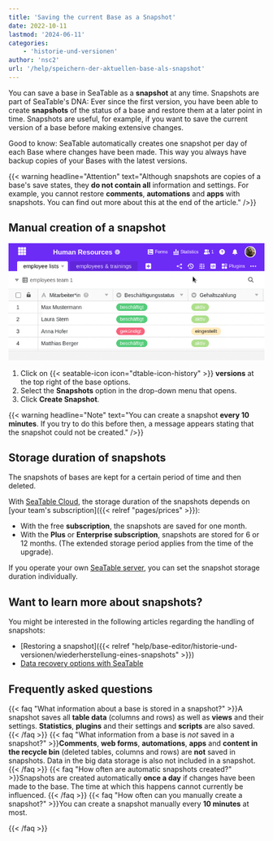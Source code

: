 ```yaml
---
title: 'Saving the current Base as a Snapshot'
date: 2022-10-11
lastmod: '2024-06-11'
categories:
    - 'historie-und-versionen'
author: 'nsc2'
url: '/help/speichern-der-aktuellen-base-als-snapshot'
---
```


You can save a base in SeaTable as a **snapshot** at any time. Snapshots are part of SeaTable's DNA: Ever since the first version, you have been able to create **snapshots** of the status of a base and restore them at a later point in time. Snapshots are useful, for example, if you want to save the current version of a base before making extensive changes.

Good to know: SeaTable automatically creates one snapshot per day of each Base where changes have been made. This way you always have backup copies of your Bases with the latest versions.

{{< warning  headline="Attention"  text="Although snapshots are copies of a base's save states, they **do not contain all** information and settings. For example, you cannot restore **comments**, **automations** and **apps** with snapshots. You can find out more about this at the end of the article." />}}

## Manual creation of a snapshot

![Manual creation of a snapshot](images/manual-creation-of-a-snapshot.gif)

1. Click on {{< seatable-icon icon="dtable-icon-history" >}} **versions** at the top right of the base options.
2. Select the **Snapshots** option in the drop-down menu that opens.
3. Click **Create Snapshot**.

{{< warning  headline="Note"  text="You can create a snapshot **every 10 minutes**. If you try to do this before then, a message appears stating that the snapshot could not be created." />}}

## Storage duration of snapshots

The snapshots of bases are kept for a certain period of time and then deleted.

With [SeaTable Cloud](https://seatable.io/en/), the storage duration of the snapshots depends on [your team's subscription]({{< relref "pages/prices" >}}):

- With the free **subscription**, the snapshots are saved for one month.
- With the **Plus** or **Enterprise subscription**, snapshots are stored for 6 or 12 months. (The extended storage period applies from the time of the upgrade).

If you operate your own [SeaTable server](https://seatable.io/en/on-premises), you can set the snapshot storage duration individually.

## Want to learn more about snapshots?

You might be interested in the following articles regarding the handling of snapshots:

- [Restoring a snapshot]({{< relref "help/base-editor/historie-und-versionen/wiederherstellung-eines-snapshots" >}})
- [Data recovery options with SeaTable](https://seatable.io/en/docs/historie-und-versionen/moeglichkeiten-der-datenwiederherstellung/)

## Frequently asked questions

{{< faq "What information about a base is stored in a snapshot?" >}}A snapshot saves all **table data** (columns and rows) as well as **views** and their settings. **Statistics**, **plugins** and their settings and **scripts** are also saved.
{{< /faq >}}
{{< faq "What information from a base is _not_ saved in a snapshot?" >}}**Comments**, **web forms**, **automations**, **apps** and **content in the recycle bin** (deleted tables, columns and rows) are **not** saved in snapshots. Data in the big data storage is also not included in a snapshot.
{{< /faq >}}
{{< faq "How often are automatic snapshots created?" >}}Snapshots are created automatically **once a day** if changes have been made to the base. The time at which this happens cannot currently be influenced.
{{< /faq >}}
{{< faq "How often can you manually create a snapshot?" >}}You can create a snapshot manually every **10 minutes** at most.

{{< /faq >}}
